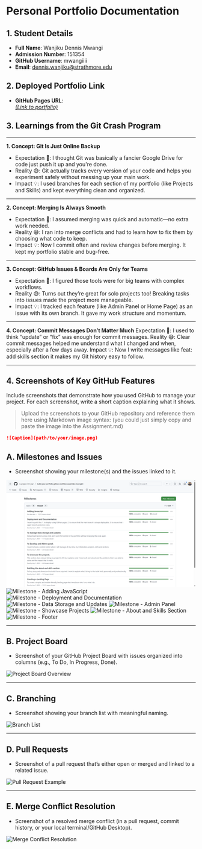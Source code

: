 # Personal Portfolio Documentation

## 1. Student Details

- **Full Name**: Wanjiku Dennis Mwangi
- **Admission Number**: 151354
- **GitHub Username**: mwangiiii
- **Email**: dennis.wanjiku@strathmore.edu

## 2. Deployed Portfolio Link

- **GitHub Pages URL**:  
 [ _(Link to portfolio)_](https://is-project-4th-year.github.io/build-your-portfolio-github-workflow-essentials-mwangiiii/)

## 3. Learnings from the Git Crash Program

--- 

**1. Concept: Git Is Just Online Backup**
-    Expectation 👀: I thought Git was basically a fancier Google Drive for code just push it up and you're done.
-    Reality 😅: Git actually tracks every version of your code and helps you experiment safely without messing up your main work.
-    Impact 💡: I used branches for each section of my portfolio (like Projects and Skills) and kept everything clean and organized.

---

**2. Concept: Merging Is Always Smooth**
-    Expectation 👀: I assumed merging was quick and automatic—no extra work needed.
-    Reality 😅: I ran into merge conflicts and had to learn how to fix them by choosing what code to keep.
-    Impact 💡: Now I commit often and review changes before merging. It kept my portfolio stable and bug-free.

---

**3. Concept: GitHub Issues & Boards Are Only for Teams**
-    Expectation 👀: I figured those tools were for big teams with complex workflows.
-    Reality 😅: Turns out they’re great for solo projects too! Breaking tasks into issues made the project more manageable.
-    Impact 💡: I tracked each feature (like Admin Panel or Home Page) as an issue with its own branch. It gave my work structure and momentum.

---

**4. Concept: Commit Messages Don’t Matter Much**
Expectation 👀: I used to think “update” or “fix” was enough for commit messages.
Reality 😅: Clear commit messages helped me understand what I changed and when, especially after a few days away.
Impact 💡: Now I write messages like feat: add skills section it makes my Git history easy to follow.

--- 

## 4. Screenshots of Key GitHub Features

Include screenshots that demonstrate how you used GitHub to manage your project. For each screenshot, write a short caption explaining what it shows.

> Upload the screenshots to your GitHub repository and reference them here using Markdown image syntax:
> (you could just simply copy and paste the image into the Assignment.md)

```markdown
![Caption](path/to/your/image.png)
```



## A. Milestones and Issues

- Screenshot showing your milestone(s) and the issues linked to it.

![Milestones Overview](images/all_milestones.png)
![Milestone - Adding JavaScript](images/milestone-adding-javascript.png)
![Milestone - Deployment and Documentation](images/milestone-deployment.png)
![Milestone - Data Storage and Updates](images/milestone-data-storage.png)
![Milestone - Admin Panel](images/milestone-admin-panel.png)
![Milestone - Showcase Projects](images/milestone-showcase-projects.png)
![Milestone - About and Skills Section](images/milestone-about-and-skills.png)
![Milestone - Footer](images/milestone-footer.png)

---

## B. Project Board

- Screenshot of your GitHub Project Board with issues organized into columns (e.g., To Do, In Progress, Done).

![Project Board Overview](images/project-board.png)

---

## C. Branching

- Screenshot showing your branch list with meaningful naming.

![Branch List](images/branch-list.png)

---

## D. Pull Requests

- Screenshot of a pull request that’s either open or merged and linked to a related issue.

![Pull Request Example](images/pull-request-linked.png)

---

## E. Merge Conflict Resolution

- Screenshot of a resolved merge conflict (in a pull request, commit history, or your local terminal/GitHub Desktop).

![Merge Conflict Resolution](images/merge-conflict-resolved.png)

